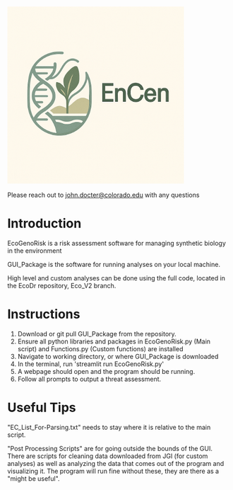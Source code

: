 <img src="87ed0cbc-842e-45e6-8ffd-a7d8254f337d.png" alt="Eco" width="400"/>

Please reach out to john.docter@colorado.edu with any questions 

Introduction
============
EcoGenoRisk is a risk assessment software for managing synthetic biology in the environment

GUI_Package is the software for running analyses on your local machine. 

High level and custom analyses can be done using the full code, located in the EcoDr repository, Eco_V2 branch. 

Instructions
============
1. Download or git pull GUI_Package from the repository. 
2. Ensure all python libraries and packages in EcoGenoRisk.py (Main script) and Functions.py (Custom functions) are installed
3. Navigate to working directory, or where GUI_Package is downloaded
4. In the terminal, run 'streamlit run EcoGenoRisk.py'
5. A webpage should open and the program should be running. 
6. Follow all prompts to output a threat assessment. 

Useful Tips
===========
"EC_List_For-Parsing.txt" needs to stay where it is relative to the main script. 

"Post Processing Scripts" are for going outside the bounds of the GUI. There are scripts for cleaning data downloaded from JGI (for custom analyses) as well as analyzing the data that comes out of the program and visualizing it. The program will run fine without these, they are there as a "might be useful". 
